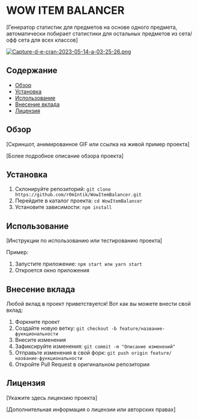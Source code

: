 # WOW ITEM BALANCER

[Генератор статистик для предметов на основе одного предмета, автоматически побирает статистики для остальных предметов из сета/офф сета для всех классов]

[![Capture-d-e-cran-2023-05-14-a-03-25-26.png](https://i.postimg.cc/rshJdfC9/Capture-d-e-cran-2023-05-14-a-03-25-26.png)](https://postimg.cc/jn7NmQ1W)

## Содержание

- [Обзор](#обзор)
- [Установка](#установка)
- [Использование](#использование)
- [Внесение вклада](#внесение-вклада)
- [Лицензия](#лицензия)

## Обзор

[Скриншот, анимированное GIF или ссылка на живой пример проекта]

[Более подробное описание обзора проекта]

## Установка

1. Склонируйте репозиторий: `git clone https://github.com/r0m1ntik/WowItemBalancer.git`
2. Перейдите в каталог проекта: `cd WowItemBalancer`
3. Установите зависимости: `npm install`

## Использование

[Инструкции по использованию или тестированию проекта]

Пример:

1. Запустите приложение: `npm start или yarn start`
2. Откроется окно приложения

## Внесение вклада

Любой вклад в проект приветствуется! Вот как вы можете внести свой вклад:

1. Форкните проект
2. Создайте новую ветку: `git checkout -b feature/название-функциональности`
3. Внесите изменения
4. Зафиксируйте изменения: `git commit -m "Описание изменений"`
5. Отправьте изменения в свой форк: `git push origin feature/название-функциональности`
6. Откройте Pull Request в оригинальном репозитории

## Лицензия

[Укажите здесь лицензию проекта]

[Дополнительная информация о лицензии или авторских правах]

